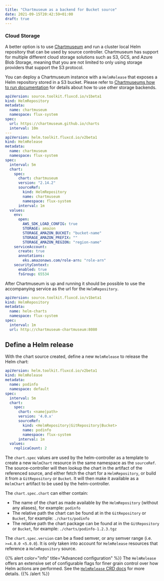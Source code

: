 ```yaml
---
title: "Chartmuseum as a backend for Bucket source"
date: 2021-09-15T20:42:59+01:00
draft: true
---
```


<!-- Original Documentation -->

### Cloud Storage


A better option is to use [Chartmuseum](https://github.com/helm/chartmuseum) and run a cluster
local Helm repository that can be used by source controller. Chartmuseum has support
for multiple different cloud storage solutions such as S3, GCS, and Azure Blob Storage,
meaning that you are not limited to only using storage providers that support the S3 protocol.

You can deploy a Chartmuseum instance with a `HelmRelease` that exposes a Helm repository stored
in a S3 bucket. Please refer to [Chartmuseums how to run documentation](https://chartmuseum.com/docs/#how-to-run)
for details about how to use other storage backends.

```yaml
apiVersion: source.toolkit.fluxcd.io/v1beta1
kind: HelmRepository
metadata:
  name: chartmuseum
  namespace: flux-system
spec:
  url: https://chartmuseum.github.io/charts
  interval: 10m
---
apiVersion: helm.toolkit.fluxcd.io/v2beta1
kind: HelmRelease
metadata:
  name: chartmuseum
  namespace: flux-system
spec:
  interval: 5m
  chart:
    spec:
      chart: chartmuseum
      version: "2.14.2"
      sourceRef:
        kind: HelmRepository
        name: chartmuseum
        namespace: flux-system
      interval: 1m
  values:
    env:
      open:
        AWS_SDK_LOAD_CONFIG: true
        STORAGE: amazon
        STORAGE_AMAZON_BUCKET: "bucket-name"
        STORAGE_AMAZON_PREFIX: ""
        STORAGE_AMAZON_REGION: "region-name"
    serviceAccount:
      create: true
      annotations:
        eks.amazonaws.com/role-arn: "role-arn"
    securityContext:
      enabled: true
      fsGroup: 65534
```

After Chartmuseum is up and running it should be possible to use the accompanying
service as the url for the `HelmRepository`.

```yaml
apiVersion: source.toolkit.fluxcd.io/v1beta1
kind: HelmRepository
metadata:
  name: helm-charts
  namespace: flux-system
spec:
  interval: 1m
  url: http://chartmuseum-chartmuseum:8080
```

## Define a Helm release

With the chart source created, define a new `HelmRelease` to release
the Helm chart:

```yaml
apiVersion: helm.toolkit.fluxcd.io/v2beta1
kind: HelmRelease
metadata:
  name: podinfo
  namespace: default
spec:
  interval: 5m
  chart:
    spec:
      chart: <name|path>
      version: '4.0.x'
      sourceRef:
        kind: <HelmRepository|GitRepository|Bucket>
        name: podinfo
        namespace: flux-system
      interval: 1m
  values:
    replicaCount: 2
```

The `chart.spec` values are used by the helm-controller as a template
to create a new `HelmChart` resource in the same namespace as the
`sourceRef`. The source-controller will then lookup the chart in the
artifact of the referenced source, and either fetch the chart for a
`HelmRepository`, or build it from a `GitRepository` or `Bucket`.
It will then make it available as a `HelmChart` artifact to be used by
the helm-controller.

The `chart.spec.chart` can either contain:

* The name of the chart as made available by the `HelmRepository`
  (without any aliases), for example: `podinfo`
* The relative path the chart can be found at in the `GitRepository`
  or `Bucket`, for example: `./charts/podinfo`
* The relative path the chart package can be found at in the
  `GitRepository` or `Bucket`, for example: `./charts/podinfo-1.2.3.tgz`

The `chart.spec.version` can be a fixed semver, or any semver range
(i.e. `>=4.0.0 <5.0.0`). It is only taken into account for `HelmRelease`
resources that reference a `HelmRepository` source.

{{% alert color="info" title="Advanced configuration" %}}
The `HelmRelease` offers an extensive set of configurable flags
for finer grain control over how Helm actions are performed.
See the [`HelmRelease` CRD docs](../components/helm/helmreleases.md)
for more details.
{{% /alert %}}
